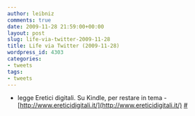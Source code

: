 ```yaml
---
author: leibniz
comments: true
date: 2009-11-28 21:59:00+00:00
layout: post
slug: life-via-twitter-2009-11-28
title: Life via Twitter (2009-11-28)
wordpress_id: 4303
categories:
- tweets
tags:
- tweets
---
```



	
  * legge Eretici digitali. Su Kindle, per restare in tema - [http://www.ereticidigitali.it/](http://www.ereticidigitali.it/) [#](http://twitter.com/leibniz/statuses/6150490282)


